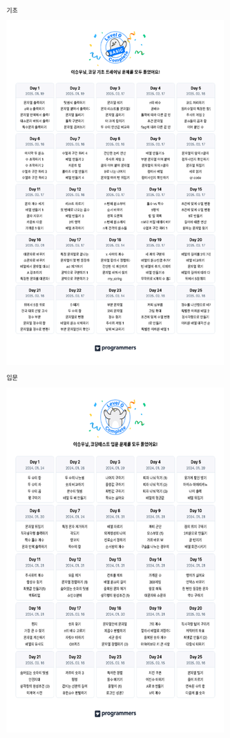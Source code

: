 기초 

<img src="https://github.com/seungwoo505/LG-U-PLUS-UREKA-2AN/blob/main/4Week/17Day/%EA%B3%BC%EC%A0%9C/%EC%BD%94%EB%94%A9%20%EA%B8%B0%EC%B4%88%20%ED%8A%B8%EB%A0%88%EC%9D%B4%EB%8B%9D%20%EC%BA%98%EB%A6%B0%EB%8D%94.png" height="800"/>

입문

<img src="https://github.com/seungwoo505/LG-U-PLUS-UREKA-2AN/blob/main/4Week/17Day/%EA%B3%BC%EC%A0%9C/%EC%BD%94%EB%94%A9%ED%85%8C%EC%8A%A4%ED%8A%B8%20%EC%9E%85%EB%AC%B8%20%EC%BA%98%EB%A6%B0%EB%8D%94.png" height="800"/>